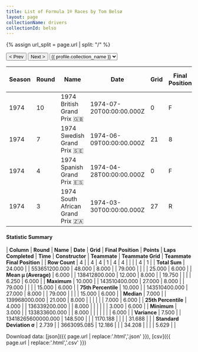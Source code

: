 ```yaml
---
title: List of Formula 1® Races by Tom Belsø
layout: page
collectionName: drivers
collectionId: belso
---
```


{% assign url_split = page.url | split: "/" %}
<div id="collection-navigation">
<button onclick="selector.options[selector.selectedIndex-1].value && (window.location = selector.options[selector.selectedIndex-1].value);">&lt; Prev</button>
<button onclick="selector.options[selector.selectedIndex+1].value && (window.location = selector.options[selector.selectedIndex+1].value);">Next &gt;</button>
<select id="selector" onchange="this.options[this.selectedIndex].value && (window.location = this.options[this.selectedIndex].value);">
  {% for collectionId in site.data[page.collectionName].refs %}
    {% if collectionId == page.collectionId %}
      {% assign selected = "selected" %}
    {% else %}
      {% assign selected = "" %}
    {% endif %}
    {% assign profile = site.data[page.collectionName][collectionId].profile %}
    <option value="/f1/{{ page.collectionName }}/{{ collectionId }}/{{ url_split[4] }}" {{ selected }}>{{ profile.collection_name }}</option>
  {% endfor %}
</select>
</div>

| Season | Round | Name | Date | Grid | Final Position | Points | Laps Completed | Time | Constructor | Teammate | Teammate Grid | Teammate Final Position |
|--|--|--|--|--|--|--|--|--|--|--|--|--|
| 1974 | 10 | 1974 British Grand Prix 🇬🇧 | 1974-07-20T00:00:00.000Z | 0 | F | 0.0 | 0 |   | Iso Marlboro 🇬🇧 | [Arturo Merzario 🇮🇹](/f1/drivers/merzario) | 15 | R |
| 1974 | 7 | 1974 Swedish Grand Prix 🇸🇪 | 1974-06-09T00:00:00.000Z | 21 | 8 | 0.0 | 79 |   | Iso Marlboro 🇬🇧 | [Richard Robarts 🇬🇧](/f1/drivers/robarts) | 0 | F |
| 1974 | 4 | 1974 Spanish Grand Prix 🇪🇸 | 1974-04-28T00:00:00.000Z | 0 | F | 0.0 | 0 |   | Iso Marlboro 🇬🇧 | [Arturo Merzario 🇮🇹](/f1/drivers/merzario) | 7 | R |
| 1974 | 3 | 1974 South African Grand Prix 🇿🇦 | 1974-03-30T00:00:00.000Z | 27 | R | 0.0 | 0 |   | Iso Marlboro 🇬🇧 | [Arturo Merzario 🇮🇹](/f1/drivers/merzario) | 3 | 6 |

#### Statistic Summary

| **Column** | **Round** | **Name** | **Date** | **Grid** | **Final Position** | **Points** | **Laps Completed** | **Time** | **Constructor** | **Teammate** | **Teammate Grid** | **Teammate Final Position** |
| **Row Count** | 4 |  | 4 | 4 | 1 | 4 | 4 |  |  |  | 4 | 1 |
| **Total Sum** | 24.000 |  | 553651200.000 | 48.000 | 8.000 |  | 79.000 |  |  |  | 25.000 | 6.000 |
| **Mean μ (Average)** | 6.000 |  | 138412800.000 | 12.000 | 8.000 |  | 19.750 |  |  |  | 6.250 | 6.000 |
| **Maximum** | 10.000 |  | 143510400.000 | 27.000 | 8.000 |  | 79.000 |  |  |  | 15.000 | 6.000 |
| **75th Percentile** | 10.000 |  | 143510400.000 | 27.000 | 8.000 |  | 79.000 |  |  |  | 15.000 | 6.000 |
| **Median** | 7.000 |  | 139968000.000 | 21.000 | 8.000 |  |  |  |  |  | 7.000 | 6.000 |
| **25th Percentile** | 4.000 |  | 136339200.000 |  | 8.000 |  |  |  |  |  | 3.000 | 6.000 |
| **Minimum** | 3.000 |  | 133833600.000 |  | 8.000 |  |  |  |  |  |  | 6.000 |
| **Variance** | 7.500 |  | 13418265600000.000 | 148.500 |  |  | 1170.188 |  |  |  | 31.688 |  |
| **Standard Deviation σ** | 2.739 |  | 3663095.085 | 12.186 |  |  | 34.208 |  |  |  | 5.629 |  |

Download data: [json]({{ page.url | replace:'.html','.json' }}), [csv]({{ page.url | replace:'.html','.csv' }})
